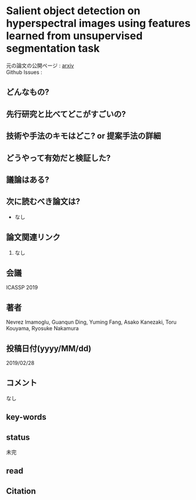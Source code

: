 # Salient object detection on hyperspectral images using features learned from unsupervised segmentation task

元の論文の公開ページ : [arxiv](https://arxiv.org/abs/1902.10993)  
Github Issues : 

## どんなもの?

## 先行研究と比べてどこがすごいの?

## 技術や手法のキモはどこ? or 提案手法の詳細

## どうやって有効だと検証した?

## 議論はある?

## 次に読むべき論文は?
- なし

## 論文関連リンク
1. なし

## 会議
ICASSP 2019

## 著者
Nevrez Imamoglu, Guanqun Ding, Yuming Fang, Asako Kanezaki, Toru Kouyama, Ryosuke Nakamura

## 投稿日付(yyyy/MM/dd)
2019/02/28

## コメント
なし

## key-words

## status
未完

## read

## Citation
